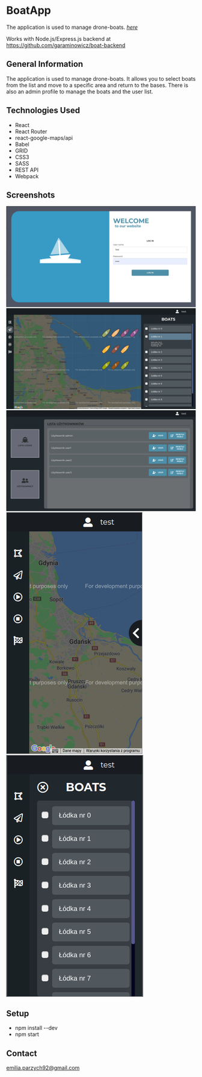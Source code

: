 # BoatApp
The application is used to manage drone-boats. [_here_](https://eparzych.github.io/BoatApp/)

Works with Node.js/Express.js backend at https://github.com/garaminowicz/boat-backend

## General Information
The application is used to manage drone-boats. 
It allows you to select boats from the list and move to a specific area and return to the bases. There is also an admin profile to manage the boats and the user list.

## Technologies Used
- React 
- React Router
- react-google-maps/api
- Babel
- GRID
- CSS3
- SASS
- REST API
- Webpack

## Screenshots
![Screenshot 1](public/img/screenshot1.png)
![Screenshot 2](public/img/screenshot2.png)
![Screenshot 4](public/img/screenshot4.png)
![Screenshot 5](public/img/screenshot5.png)
![Screenshot 6](public/img/screenshot6.png)


## Setup
- npm install --dev
- npm start

## Contact
emilia.parzych92@gmail.com
